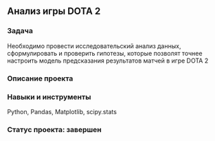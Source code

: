 ## Анализ игры DOTA 2


### Задача  

Необходимо провести исследовательский анализ данных, сформулировать и проверить гипотезы, которые позволят точнее настроить модель предсказания результатов матчей в игре DOTA 2
 

### Описание проекта





### Навыки и инструменты  


Python, Pandas, Matplotlib, scipy.stats


### Статус проекта: завершен
